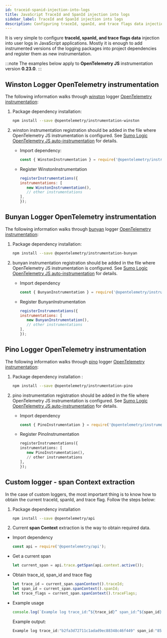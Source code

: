 ```yaml
---
id: traceid-spanid-injection-into-logs
title: JavaScript TraceId and SpanId injection into logs
sidebar_label: TraceId and SpanId injection into logs
description: Configuring traceId, spanId, and trace flags data injection into user logs in JavaScript applications is simple.
---
```


It is very simple to configure **traceId, spanId, and trace flags data** injection into user logs in JavaScript applications. Mostly it is enough to add instrumented versions of the logging packages into project dependencies and register them as new instrumentation.

:::note
The examples below apply to **OpenTelemetry JS** instrumentation version **0.23.0**.
:::

## Winston Logger OpenTelemetry instrumentation

The following information walks through [winston](https://www.npmjs.com/package/winston) logger [OpenTelemetry instrumentation](https://www.npmjs.com/package/@opentelemetry/instrumentation-winston):

1. Package dependency installation:  

   ```bash
   npm install --save @opentelemetry/instrumentation-winston
   ```

1. winston instrumentation registration should be added in the file where OpenTelemetry JS instrumentation is configured. See [Sumo Logic OpenTelemetry JS auto-instrumentation](/docs/apm/traces/get-started-transaction-tracing/javascript) for details.

   * Import dependency:

      ```js
      const { WinstonInstrumentation } = require('@opentelemetry/instrumentation-winston');
      ```

   * Register WinstonInstrumentation  

      ```js
      registerInstrumentations({
      instrumentations: [
         new WinstonInstrumentation(),
         // other instrumentations
      ],
      });
      ```

## Bunyan Logger OpenTelemetry instrumentation

The following information walks through [bunyan](https://www.npmjs.com/package/bunyan) logger [OpenTelemetry instrumentation](https://www.npmjs.com/package/@opentelemetry/instrumentation-bunyan):

1. Package dependency installation:  

   ```bash
   npm install --save @opentelemetry/instrumentation-bunyan
   ```

1. bunyan instrumentation registration should be added in the file where OpenTelemetry JS instrumentation is configured. See [Sumo Logic OpenTelemetry JS auto-instrumentation](/docs/apm/traces/get-started-transaction-tracing/javascript) for details.

   * Import dependency  

      ```js
      const { BunyanInstrumentation } = require('@opentelemetry/instrumentation-bunyan');
      ```

   * Register BunyanInstrumentation  

      ```js
      registerInstrumentations({
      instrumentations: [
         new BunyanInstrumentation(),
         // other instrumentations
      ],
      });
      ```

## Pino Logger OpenTelemetry instrumentation

The following information walks through [pino](https://www.npmjs.com/package/pino) logger [OpenTelemetry instrumentation](https://www.npmjs.com/package/@opentelemetry/instrumentation-pino):

1. Package dependency installation :

   ```bash
   npm install --save @opentelemetry/instrumentation-pino
   ```

1. pino instrumentation registration should be added in the file where OpenTelemetry JS instrumentation is configured. See [Sumo Logic OpenTelemetry JS auto-instrumentation](/docs/apm/traces/get-started-transaction-tracing/javascript) for details.

   * Import dependency  

      ```js
      const { PinoInstrumentation } = require('@opentelemetry/instrumentation-pino');
      ```

   * Register PinoInstrumentation  

      ```sql
      registerInstrumentations({
      instrumentations: [
         new PinoInstrumentation(),
         // other instrumentations
      ],
      });
      ```

## Custom logger - span Context extraction

In the case of custom loggers, the most important thing is to know how to obtain the current traceId, spanId, and trace flag. Follow the steps below:

1. Package dependency installation  

   ```bash
   npm install --save @opentelemetry/api
   ```

1. Current **span Context** extraction is the way to obtain required data.

* Import dependency  

   ```js
   const api = require('@opentelemetry/api');
   ````

* Get a current span  

   ```js
   let current_span = api.trace.getSpan(api.context.active());
   ```

* Obtain trace_id, span_id and trace flag  

   ```js
   let trace_id = current_span.spanContext().traceId;
   let span_id = current_span.spanContext().spanId;
   let trace_flags = current_span.spanContext().traceFlags;
   ```

* Example usage  

   ```js
   console.log(`Example log trace_id:”${trace_id}” span_id:”${span_id}” trace_flags:”${trace_flags}”`);
   ```  

   Example output:  

   ```js
   Example log trace_id:"b2fa3d72711c1adad9ec88348c46f449" span_id:"85733005b2678b28" trace_flags:"1"
   ```
